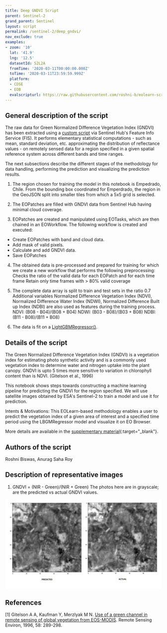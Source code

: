 ```yaml
---
title: Deep GNDVI Script
parent: Sentinel-2
grand_parent: Sentinel
layout: script
permalink: /sentinel-2/deep_gndvi/
nav_exclude: true
examples:
- zoom: '10'
  lat: '41.9'
  lng: '12.5'
  datasetId: S2L2A
  fromTime: '2020-03-11T00:00:00.000Z'
  toTime: '2020-03-11T23:59:59.999Z'
  platform:
  - CDSE
  - EOB
  evalscripturl: https://raw.githubusercontent.com/roshni-b/eolearn-scripts/main/GNDVI_LGBM_eval.js
---
```


## General description of the script

The raw data for Green Normalized Difference Vegetation Index (GNDVI) has been extracted using a [custom script](https://custom-scripts.sentinel-hub.com/sentinel-2/gndvi/) via Sentinel Hub's Feature Info Service (FIS). It performs elementary statistical computations - such as mean, standard deviation, etc. approximating the distribution of reflectance values - on remotely sensed data for a region specified in a given spatial reference system across different bands and time ranges. 

The next subsections describe the different stages of the methodology for data handling, performing the prediction and visualizing the prediction results.

1. The region chosen for training the model in this notebook is Empedrado, Chile.
From the bounding box coordinated for Emperdrado, the region in the GeoJSON split into smaller tiles from which a 5x5 grid is selected.

2. The EOPatches are filled with GNDVI data from Sentinel Hub having minimal cloud coverage.

3. EOPatches are created and manipulated using EOTasks, which are then chained in an EOWorkflow. The following workflow is created and executed:
- Create EOPatches with band and cloud data.
- Add mask of valid pixels.
- Calculate and add GNDVI data.
- Save EOPatches

4. The obtained data is pre-processed and prepared for training for which we create a new workflow that performs the following preprocessing:
Checks the ratio of the valid data for each EOPatch and for each time frame
Retain only time frames with > 80% valid coverage

5. The complete data array is split to train and test sets in the ratio 0.7 Additional variables Normalized Difference Vegetation Index (NDVI), Normalized Difference Water Index  (NDWI), Normalized Difference Built up Index (NDBI) are also used as features during the training process.
NDVI: (B08 - B04)/(B08 + B04)
NDWI: (B03 - B08)/(B03 + B08)
NDBI: (B11 - B08)/(B11 + B08)

6. The data is fit on a [LightGBMRegressor()](https://lightgbm.readthedocs.io/en/latest/pythonapi/lightgbm.LGBMRegressor.html).

## Details of the script

The Green Normalized Difference Vegetation Index (GNDVI) is a vegetation index for estimating photo synthetic activity and is a commonly used vegetation index to determine water and nitrogen uptake into the plant canopy. GNDVI is upto 5 times more sensitive to variation in chlorophyll content than is NDVI. (Gitelson et al., 1996)

This notebook shows steps towards constructing a machine learning pipeline for predicting the GNDVI for the region specified. We will use satellite images obtained by ESA's Sentinel-2 to train a model and use it for prediction.

Intents & Motivations:
This EOLearn-based methodology enables a user to predict the vegetation index of a given area of interest and a specified time period using the LBGMRegressor model and visualize it on EO Browser.

More details are available in the [supplementary material](supplementary_material.pdf){:target="_blank"}.

## Authors of the script

Roshni Biswas, Anurag Saha Roy

## Description of representative images

1) GNDVI = (NIR - Green)/(NIR + Green)
The photos here are in grayscale; are the predicted vs actual GNDVI values.

![GNDVI = (NIR - Green)/(NIR + Green)](fig/deepgndvi_result.png)

## References

[1] Gitelson A A, Kaufman Y, Merzlyak M N. [Use of a green channel in remote sensing of global vegetation from EOS-MODIS](https://www.sciencedirect.com/science/article/abs/pii/S0034425796000727). Remote Sensing Environ, 1996, 58: 289-298.